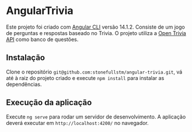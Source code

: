 # AngularTrivia

Este projeto foi criado com [Angular CLI](https://github.com/angular/angular-cli) versão 14.1.2. Consiste de um jogo de perguntas e respostas baseado no Trivia.
O projeto utiliza a [Open Trivia API](https://opentdb.com/api_config.php) como banco de questões.

## Instalação

Clone o repositório `git@github.com:stonefullstm/angular-trivia.git`, vá até à raiz do projeto criado e execute `npm install` para instalar as dependências.

## Execução da aplicação

Execute `ng serve` para rodar um servidor de desenvolvimento. A aplicação deverá executar em `http://localhost:4200/` no navegador.
